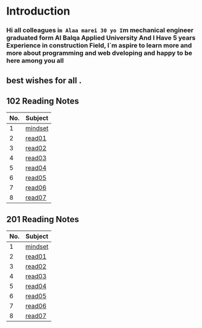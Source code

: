 # Introduction
### Hi all colleagues i`m Alaa marei 30 yo I`m mechanical engineer graduated form Al Balqa Applied University And I Have 5 years Experience in   construction Field, I`m aspire to learn more and more about programming and web dveloping and happy to be here among you all
## best wishes for all .



## 102 Reading Notes    
|No. | Subject |  
|-------|----|  
|1 |[mindset](mindset)|  
|2 |[read01](read01)|  
|3|[read02](read02)|  
|4|[read03](read03)|
|5|[read04](read04)|
|6|[read05](read05)|
|7|[read06](read06)|
|8|[read07](read07)|



## 201 Reading Notes    
|No. | Subject |  
|-------|----|  
|1 |[mindset](mindset)|  
|2 |[read01](read01)|  
|3|[read02](read02)|  
|4|[read03](read03)|
|5|[read04](read04)|
|6|[read05](read05)|
|7|[read06](read06)|
|8|[read07](read07)|

